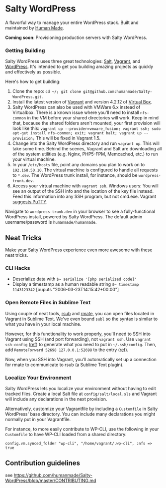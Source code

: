 # Salty WordPress

A flavorful way to manage your entire WordPress stack. Built and maintained by [Human Made](http://hmn.md/).

**Coming soon**: Provisioning production servers with Salty WordPress.

### Getting Building

Salty WordPress uses three great technologies: [Salt](http://saltstack.com/), [Vagrant](http://www.vagrantup.com/), and [WordPress](http://wordpress.org/). It's intended to get you building amazing projects as quickly and effectively as possible.

Here's how to get building:

1. Clone the repo: `cd ~/; git clone git@github.com:humanmade/Salty-WordPress.git`.
1. Install the latest version of [Vagrant](http://downloads.vagrantup.com/) and version 4.2.12 of [Virtual Box](https://www.virtualbox.org/wiki/Download_Old_Builds_4_2).
1. Salty WordPress can also be used with VMWare 6.x instead of Virtualbox. There is a known issue where you'll need to install `nfs-common` in the VM before your shared directories will work. Keep in mind that, because the shared folders aren't mounted, your first provision will look like this: `vagrant up --provider=vmware_fusion; vagrant ssh; sudo apt-get install nfs-common; exit; vagrant halt; vagrant up --provision;` This will be fixed in Vagrant 1.5.
1. Change into the Salty WordPress directory and run `vagrant up`. This will take some time. Behind the scenes, Vagrant and Salt are downloading all of the system utilities (e.g. Nginx, PHP5-FPM, Memcached, etc.) to run your virtual machine.
1. In your `/etc/hosts` file, point any domains you plan to work on to `192.168.50.10`. The virtual machine is configured to handle all requests to `*.dev`. The WordPress trunk install, for instance, should be `wordpress-trunk.dev`.
1. Access your virtual machine with `vagrant ssh`. Windows users: You will see an output of the SSH info and the location of the key file instead. Feed this information into any SSH program, but not cmd.exe. Vagrant [suggests PuTTY](http://docs-v1.vagrantup.com/v1/docs/getting-started/ssh.html).

Navigate to `wordpress-trunk.dev` in your browser to see a fully-functional WordPress install, powered by Salty WordPress. The default admin username/password is `humanmade/humanmade`.

## Neat Tricks

Make your Salty WordPress experience even more awesome with these neat tricks.

### CLI Hacks

 - Deserialize data with `$~ serialize '[php serialized code]'`
 - Display a timestamp as a human readable string `$~ timestamp 1143123342` [ouputs "2006-03-23T14:15:42+00:00"]


### Open Remote Files in Sublime Text

Using couple of neat tools, [rsub](https://github.com/henrikpersson/rsub) and [rmate](https://github.com/textmate/rmate), you can open files located in Vagrant in Sublime Text. We've even bound `subl` so the syntax is similar to what you have in your local machine.

However, for this functionality to work properly, you'll need to SSH into Vagrant using SSH (and port forwarding), not `vagrant ssh`. Use `vagrant ssh-config` ([ref](http://docs.vagrantup.com/v2/cli/ssh_config.html)) to generate what you need to put in `~/.ssh/config`. Then, add `RemoteForward 52698 127.0.0.1:52698` to the entry ([ref](https://github.com/henrikpersson/rsub#ssh-tunneling)).

Now, when you SSH into Vagrant, you'll automatically set up a connection for rmate to communicate to rsub (a Sublime Text plugin).

### Localize Your Environment

Salty WordPress lets you localize your environment without having to edit tracked files. Create a local Salt file at `config/salt/local.sls` and Vagrant will include any declarations in the next provision.

Alternatively, customize your Vagrantfile by including a `Customfile` in Salty WordPress' base directory. You can include many declarations you might normally put in your Vagrantfile.

For instance, to more easily contribute to WP-CLI, use the following in your `Customfile` to have WP-CLI loaded from a shared directory:

`config.vm.synced_folder "wp-cli", "/home/vagrant/.wp-cli", :nfs => true`

## Contribution guidelines ##

see https://github.com/humanmade/Salty-WordPress/blob/master/CONTRIBUTING.md
